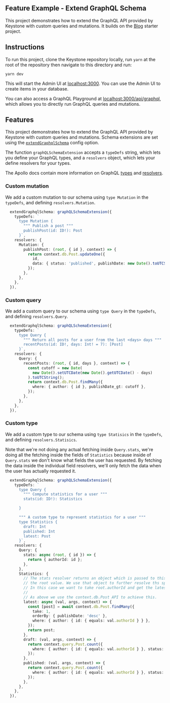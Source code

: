 ## Feature Example - Extend GraphQL Schema

This project demonstrates how to extend the GraphQL API provided by Keystone with custom queries and mutations.
It builds on the [Blog](../blog) starter project.

## Instructions

To run this project, clone the Keystone repository locally, run `yarn` at the root of the repository then navigate to this directory and run:

```shell
yarn dev
```

This will start the Admin UI at [localhost:3000](http://localhost:3000).
You can use the Admin UI to create items in your database.

You can also access a GraphQL Playground at [localhost:3000/api/graphql](http://localhost:3000/api/graphql), which allows you to directly run GraphQL queries and mutations.

## Features

This project demonstrates how to extend the GraphQL API provided by Keystone with custom queries and mutations.
Schema extensions are set using the [`extendGraphqlSchema`](https://keystonejs.com/docs/apis/config#extend-graphql-schema) config option.

The function `graphQLSchemaExtension` accepts a `typeDefs` string, which lets you define your GraphQL types, and a `resolvers` object, which lets your define resolvers for your types.

The Apollo docs contain more information on GraphQL [types](https://www.apollographql.com/docs/apollo-server/schema/schema/) and [resolvers](https://www.apollographql.com/docs/apollo-server/data/resolvers/).

### Custom mutation

We add a custom mutation to our schema using `type Mutation` in the `typeDefs`, and defining `resolvers.Mutation`.

```typescript
  extendGraphqlSchema: graphQLSchemaExtension({
    typeDefs: `
      type Mutation {
        """ Publish a post """
        publishPost(id: ID!): Post
      }`,
    resolvers: {
      Mutation: {
        publishPost: (root, { id }, context) => {
          return context.db.Post.updateOne({
            id,
            data: { status: 'published', publishDate: new Date().toUTCString() },
          });
        },
      },
    },
  }),
```

### Custom query

We add a custom query to our schema using `type Query` in the `typeDefs`, and defining `resolvers.Query`.

```typescript
  extendGraphqlSchema: graphQLSchemaExtension({
    typeDefs: `
      type Query {
        """ Return all posts for a user from the last <days> days """
        recentPosts(id: ID!, days: Int! = 7): [Post]
      }`,
    resolvers: {
      Query: {
        recentPosts: (root, { id, days }, context) => {
          const cutoff = new Date(
            new Date().setUTCDate(new Date().getUTCDate() - days)
          ).toUTCString();
          return context.db.Post.findMany({
            where: { author: { id }, publishDate_gt: cutoff },
          });
        },
      },
    },
  }),
```

### Custom type

We add a custom type to our schema using `type Statisics` in the `typeDefs`, and defining `resolvers.Statisics`.

Note that we're not doing any actual fetching inside `Query.stats`, we're doing all the fetching inside the fields of `Statistics` because inside of `Query.stats` we don't know what fields the user has requested. By fetching the data inside the individual field resolvers, we'll only fetch the data when the user has actually requested it.

```typescript
  extendGraphqlSchema: graphQLSchemaExtension({
    typeDefs: `
      type Query {
        """ Compute statistics for a user """
        stats(id: ID!): Statistics

      }

      """ A custom type to represent statistics for a user """
      type Statistics {
        draft: Int
        published: Int
        latest: Post
      }`,
    resolvers: {
      Query: {
        stats: async (root, { id }) => {
          return { authorId: id };
        },
      },
      Statistics: {
        // The stats resolver returns an object which is passed to this resolver as
        // the root value. We use that object to further resolve ths specific fields.
        // In this case we want to take root.authorId and get the latest post for that author
        //
        // As above we use the context.db.Post API to achieve this.
        latest: async (val, args, context) => {
          const [post] = await context.db.Post.findMany({
            take: 1,
            orderBy: { publishDate: 'desc' },
            where: { author: { id: { equals: val.authorId } } },
          });
          return post;
        },
        draft: (val, args, context) => {
          return context.query.Post.count({
            where: { author: { id: { equals: val.authorId } }, status: { equals: 'draft' } },
          });
        },
        published: (val, args, context) => {
          return context.query.Post.count({
            where: { author: { id: { equals: val.authorId } }, status: { equals: 'published' } },
          });
        },
      },
    },
  }),
```
